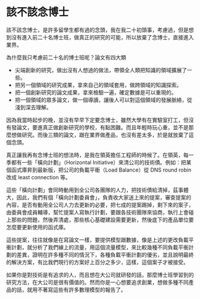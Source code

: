 # 該不該念博士

該不該念博士，是許多留學生都有過的念頭，我在我二十初頭事，考慮過，但是想到沒有進入前二十名博士班，做真正的研究的可能，所以放棄了念博士，直接進入業界。

為什麼我只考慮前二十名的博士班呢？論文有四大類

 * 尖端創新的研究，做出沒有人想過的做法，帶領全人類把知識的領域擴展了一些。
 * 把另一個領域的研究成果，拿來自己的領域套用，做跨領域的知識探索。
 * 把一個創新研究的論文成果，拿來檢驗一遍，確定數據是可以重現的。
 * 把一個領域的眾多論文，做一個導讀，讓後人可以對這個領域的發展脈絡，從淺到深去理解。

因為我當時起步的晚，並沒有早早下定要念博士，雖然大學有在實驗室打工，但沒有發論文，要進真正做創新研究的學校，有點困難。而且年輕時玩心重，並不是那麼想做研究。而後三類的論文，跟在業界做產品，也沒有差太多，於是就放棄了這個念頭。

真正讓我再有念博士班的想法時，是我在領英擔任工程師的時候了。在領英，每一季都有一些「橫向計劃」（Horizontal Initiative）來清公司的技術債。例如：把某個函式庫昇到最新版，把公司的負載平衝（Load Balance）從 DNS round robin 改成 least connection 等。

這些「橫向計劃」會同時動用到全公司各團隊的人力，把技術債給清掉，茲事體大，因此，我們有個「橫向計劃委員會」，負責收大家送上來的提案，審查提案的內容，是否有動用全公司人力去更新的必要，把七成的提案踢掉，剩下來的案子，由委員會成員輔導，幫忙提案人寫執行計劃，要跟各技術團隊來協商，執行上會碰上那些的問題，然後弄清處，那些核心基礎建設需要更新，然後底下的產品單位要怎麼要更新使用的函式庫。

這些提案，往往就像是在寫論文一樣，要提供模型跟數據，像是上述的更改負載平衝計劃，就分析了我們線上的流量，用這個流量模型，來比較幾種不同負載平衝計劃的差異，證明在許多種不同的情況下，各種負載平衝計劃的優劣，並且說明最終的解決方案，有比我們現行的方案好上百分之多少，這樣，這個案子才被接受。

如果你是對技術是有追求的人，而且想在大公司就研發的話，那麼博士班學習到的研究方法，在大公司是很有價值的。然而你是一心想要追求創業，想做多種不同產品的話，就用不著寫這些有許多數理模型的報告了。